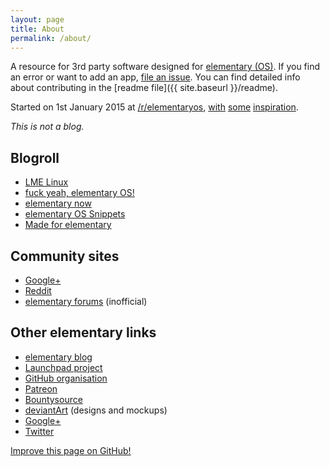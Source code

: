 ```yaml
---
layout: page
title: About
permalink: /about/
---
```


A resource for 3rd party software designed for [elementary (OS)](http://elementary.io). If you find an error or want to add an app, [file an issue](https://github.com/quassy/elementary-apps/issues/new). You can find detailed info about contributing in the [readme file]({{ site.baseurl }}/readme).

Started on 1st January 2015 at [/r/elementaryos](http://www.reddit.com/r/elementaryos/comments/2r0xey/third_party_development_and_apps/), [with](http://madeforelementary.tumblr.com/) [some](https://github.com/PerfectCarl/elementary-apps) [inspiration](https://github.com/elementary-fr/ideas).

*This is not a blog.* 

## Blogroll

* [LME Linux](http://lmelinux.net/#2015-06-07)
* [fuck yeah, elementary OS!](http://fuckyeah-elementaryos.tumblr.com/#2015-05-04)
* [elementary now](http://www.elementarynow.com/#2015-04-18)
* [elementary OS Snippets](http://eos-snippets.blogspot.com/#2015-04-17)
* [Made for elementary](http://madeforelementary.tumblr.com/#2015-02-14)

## Community sites

* [Google+](https://plus.google.com/communities/104613975513761463450)
* [Reddit](https://www.reddit.com/r/elementaryos)
* [elementary forums](https://elementaryforums.com) (inofficial)

## Other elementary links

* [elementary blog](http://blog.elementary.io/#2015-04-29)
* [Launchpad project](https://launchpad.net/elementary/)
* [GitHub organisation](https://github.com/elementary)
* [Patreon](https://www.patreon.com/elementary)
* [Bountysource](https://www.bountysource.com/teams/elementary/bounties)
* [deviantArt](http://elementaryos.deviantart.com/) (designs and mockups)
* [Google+](https://plus.google.com/114635553671833442612)
* [Twitter](https://twitter.com/elementary)

<p><a class="b" href="https://github.com/quassy/elementary-apps/edit/gh-pages/{{ page.path }}"><span class="octicon octicon-pencil"></span> Improve this page on GitHub!</a></p>